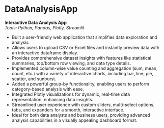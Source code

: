 # DataAnalysisApp


**Interactive Data Analysis App**  
*Tools: Python, Pandas, Plotly, Streamlit*

- Built a user-friendly web application that simplifies data exploration and analysis.
- Allows users to upload CSV or Excel files and instantly preview data with an interactive dataframe display.
- Provides comprehensive dataset insights with features like statistical summaries, top/bottom row viewing, and data type details.
- Implemented column-wise value counting and aggregation (sum, mean, count, etc.) with a variety of interactive charts, including bar, line, pie, scatter, and sunburst.
- Added a powerful group-by functionality, enabling users to perform category-based analysis with ease.
- Integrated Plotly visualizations for dynamic, real-time data representation, enhancing data insights.
- Streamlined user experience with custom sliders, multi-select options, tabs, and expanders for a smooth, interactive interface.
- Ideal for both data analysts and business users, providing advanced analysis capabilities in a visually appealing dashboard format.
